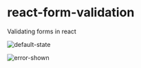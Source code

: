# react-form-validation
Validating forms in react

![default-state](react-form-validation/default-state.png)

![error-shown](react-form-validation/error-shown.png)
 
      

